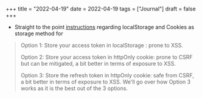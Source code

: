 +++
title = "2022-04-19"
date = 2022-04-19
tags = ["Journal"]
draft = false
+++

-   Straight to the point [instructions](https://dev.to/cotter/localstorage-vs-cookies-all-you-need-to-know-about-storing-jwt-tokens-securely-in-the-front-end-15id) regarding localStorage and Cookies as storage method for

> Option 1: Store your access token in localStorage : prone to XSS.
>
> Option 2: Store your access token in httpOnly cookie: prone to CSRF but can be mitigated, a bit better in terms of exposure to XSS.
>
> Option 3: Store the refresh token in httpOnly cookie: safe from CSRF, a bit better in terms of exposure to XSS. We'll go over how Option 3 works as it is the best out of the 3 options.
